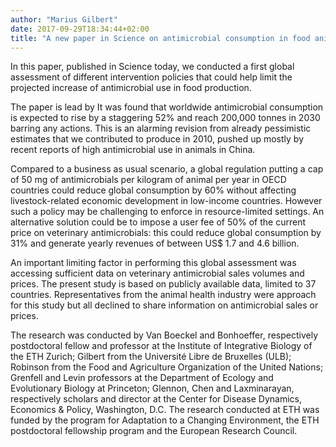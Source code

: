 ```yaml
---
author: "Marius Gilbert"
date: 2017-09-29T18:34:44+02:00
title: "A new paper in Science on antimicrobial consumption in food animals"
---
```


In this paper, published in Science today, we conducted a first global assessment of different intervention 
policies that could help limit the projected increase of antimicrobial use in food production.

The paper is lead by 
It was found that worldwide antimicrobial consumption is expected to rise by a staggering 52% and reach 200,000 tonnes in 2030 barring any actions. This is an alarming revision from already pessimistic estimates that we contributed to produce in 2010, pushed up mostly by recent reports of high antimicrobial use in animals in China. 

Compared to a business as usual scenario, a global regulation putting a cap of 50 mg of antimicrobials per kilogram of animal per year in OECD countries could reduce global consumption by 60% without affecting livestock-related economic development in low-income countries. However such a policy may be challenging to enforce in resource-limited settings. An alternative solution could be to impose a user fee of 50% of the current price on veterinary antimicrobials: this could reduce global consumption by 31% and generate yearly revenues of between US$ 1.7 and 4.6 billion. 

An important limiting factor in performing this global assessment was accessing sufficient data on veterinary antimicrobial sales volumes and prices. The present study is based on publicly available data, limited to 37 countries. Representatives from the animal health industry were approach for this study but all declined to share information on antimicrobial sales or prices.  

The research was conducted by Van Boeckel and Bonhoeffer, respectively postdoctoral fellow and professor at the Institute of Integrative Biology of the ETH Zurich; Gilbert from the Université Libre de Bruxelles (ULB); Robinson from the Food and Agriculture Organization of the United Nations; Grenfell and Levin professors at the Department of Ecology and Evolutionary Biology at Princeton; Glennon, Chen and Laxminarayan, respectively scholars and director at the Center for Disease Dynamics, Economics & Policy, Washington, D.C. The research conducted at ETH was funded by the program for Adaptation to a Changing Environment, the ETH postdoctoral fellowship program and the European Research Council. 
